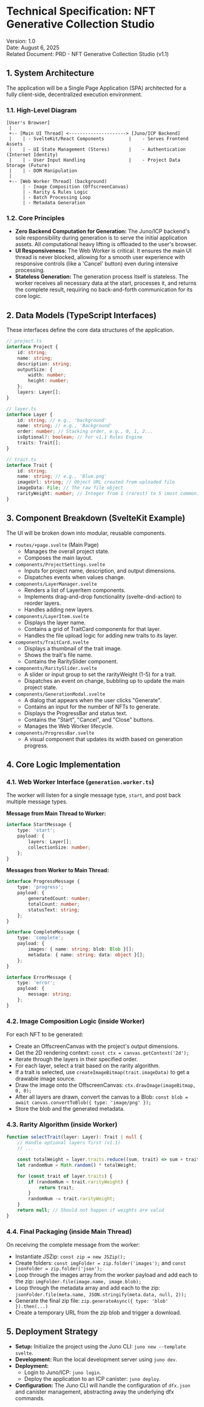 # Technical Specification: NFT Generative Collection Studio

Version: 1.0  
Date: August 6, 2025  
Related Document: PRD - NFT Generative Collection Studio (v1.1)

## 1. System Architecture

The application will be a Single Page Application (SPA) architected for a fully client-side, decentralized execution environment.

### 1.1. High-Level Diagram

```text
[User's Browser]
 |
 +-- [Main UI Thread] <---------------------> [Juno/ICP Backend]
 |    | - SvelteKit/React Components         |    - Serves Frontend Assets
 |    | - UI State Management (Stores)       |    - Authentication (Internet Identity)
 |    | - User Input Handling                |    - Project Data Storage (Future)
 |    | - DOM Manipulation
 |
 +-- [Web Worker Thread] (background)
      | - Image Composition (OffscreenCanvas)
      | - Rarity & Rules Logic
      | - Batch Processing Loop
      | - Metadata Generation
```

### 1.2. Core Principles

- **Zero Backend Computation for Generation:** The Juno/ICP backend's sole responsibility during generation is to serve the initial application assets. All computational heavy lifting is offloaded to the user's browser.
- **UI Responsiveness:** The Web Worker is critical. It ensures the main UI thread is never blocked, allowing for a smooth user experience with responsive controls (like a 'Cancel' button) even during intensive processing.
- **Stateless Generation:** The generation process itself is stateless. The worker receives all necessary data at the start, processes it, and returns the complete result, requiring no back-and-forth communication for its core logic.

## 2. Data Models (TypeScript Interfaces)

These interfaces define the core data structures of the application.

```typescript
// project.ts
interface Project {
	id: string;
	name: string;
	description: string;
	outputSize: {
		width: number;
		height: number;
	};
	layers: Layer[];
}

// layer.ts
interface Layer {
	id: string; // e.g., 'background'
	name: string; // e.g., 'Background'
	order: number; // Stacking order, e.g., 0, 1, 2...
	isOptional?: boolean; // For v1.1 Rules Engine
	traits: Trait[];
}

// trait.ts
interface Trait {
	id: string;
	name: string; // e.g., 'Blue.png'
	imageUrl: string; // Object URL created from uploaded file
	imageData: File; // The raw file object
	rarityWeight: number; // Integer from 1 (rarest) to 5 (most common)
}
```

## 3. Component Breakdown (SvelteKit Example)

The UI will be broken down into modular, reusable components.

- `routes/+page.svelte` (Main Page)
  - Manages the overall project state.
  - Composes the main layout.
- `components/ProjectSettings.svelte`
  - Inputs for project name, description, and output dimensions.
  - Dispatches events when values change.
- `components/LayerManager.svelte`
  - Renders a list of LayerItem components.
  - Implements drag-and-drop functionality (svelte-dnd-action) to reorder layers.
  - Handles adding new layers.
- `components/LayerItem.svelte`
  - Displays the layer name.
  - Contains a grid of TraitCard components for that layer.
  - Handles the file upload logic for adding new traits to its layer.
- `components/TraitCard.svelte`
  - Displays a thumbnail of the trait image.
  - Shows the trait's file name.
  - Contains the RaritySlider component.
- `components/RaritySlider.svelte`
  - A slider or input group to set the rarityWeight (1-5) for a trait.
  - Dispatches an event on change, bubbling up to update the main project state.
- `components/GenerationModal.svelte`
  - A dialog that appears when the user clicks "Generate".
  - Contains an input for the number of NFTs to generate.
  - Displays the ProgressBar and status text.
  - Contains the "Start", "Cancel", and "Close" buttons.
  - Manages the Web Worker lifecycle.
- `components/ProgressBar.svelte`
  - A visual component that updates its width based on generation progress.

## 4. Core Logic Implementation

### 4.1. Web Worker Interface (`generation.worker.ts`)

The worker will listen for a single message type, `start`, and post back multiple message types.

**Message from Main Thread to Worker:**

```typescript
interface StartMessage {
	type: 'start';
	payload: {
		layers: Layer[];
		collectionSize: number;
	};
}
```

**Messages from Worker to Main Thread:**

```typescript
interface ProgressMessage {
	type: 'progress';
	payload: {
		generatedCount: number;
		totalCount: number;
		statusText: string;
	};
}

interface CompleteMessage {
	type: 'complete';
	payload: {
		images: { name: string; blob: Blob }[];
		metadata: { name: string; data: object }[];
	};
}

interface ErrorMessage {
	type: 'error';
	payload: {
		message: string;
	};
}
```

### 4.2. Image Composition Logic (inside Worker)

For each NFT to be generated:

- Create an OffscreenCanvas with the project's output dimensions.
- Get the 2D rendering context: `const ctx = canvas.getContext('2d');`
- Iterate through the layers in their specified order.
- For each layer, select a trait based on the rarity algorithm.
- If a trait is selected, use `createImageBitmap(trait.imageData)` to get a drawable image source.
- Draw the image onto the OffscreenCanvas: `ctx.drawImage(imageBitmap, 0, 0);`
- After all layers are drawn, convert the canvas to a Blob: `const blob = await canvas.convertToBlob({ type: 'image/png' });`
- Store the blob and the generated metadata.

### 4.3. Rarity Algorithm (inside Worker)

```typescript
function selectTrait(layer: Layer): Trait | null {
	// Handle optional layers first (v1.1)
	// ...

	const totalWeight = layer.traits.reduce((sum, trait) => sum + trait.rarityWeight, 0);
	let randomNum = Math.random() * totalWeight;

	for (const trait of layer.traits) {
		if (randomNum < trait.rarityWeight) {
			return trait;
		}
		randomNum -= trait.rarityWeight;
	}
	return null; // Should not happen if weights are valid
}
```

### 4.4. Final Packaging (inside Main Thread)

On receiving the complete message from the worker:

- Instantiate JSZip: `const zip = new JSZip();`
- Create folders: `const imgFolder = zip.folder('images');` and `const jsonFolder = zip.folder('json');`
- Loop through the images array from the worker payload and add each to the zip: `imgFolder.file(image.name, image.blob);`
- Loop through the metadata array and add each to the zip: `jsonFolder.file(meta.name, JSON.stringify(meta.data, null, 2));`
- Generate the final zip file: `zip.generateAsync({ type: 'blob' }).then(...)`
- Create a temporary URL from the zip blob and trigger a download.

## 5. Deployment Strategy

- **Setup:** Initialize the project using the Juno CLI: `juno new --template svelte`.
- **Development:** Run the local development server using `juno dev`.
- **Deployment:**
  - Login to Juno/ICP: `juno login`.
  - Deploy the application to an ICP canister: `juno deploy`.
- **Configuration:** The Juno CLI will handle the configuration of `dfx.json` and canister management, abstracting away the underlying dfx commands.
